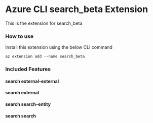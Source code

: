 # Azure CLI search_beta Extension #
This is the extension for search_beta

### How to use ###
Install this extension using the below CLI command
```
az extension add --name search_beta
```

### Included Features ###
#### search external-external ####
#### search external ####
#### search search-entity ####
#### search search ####